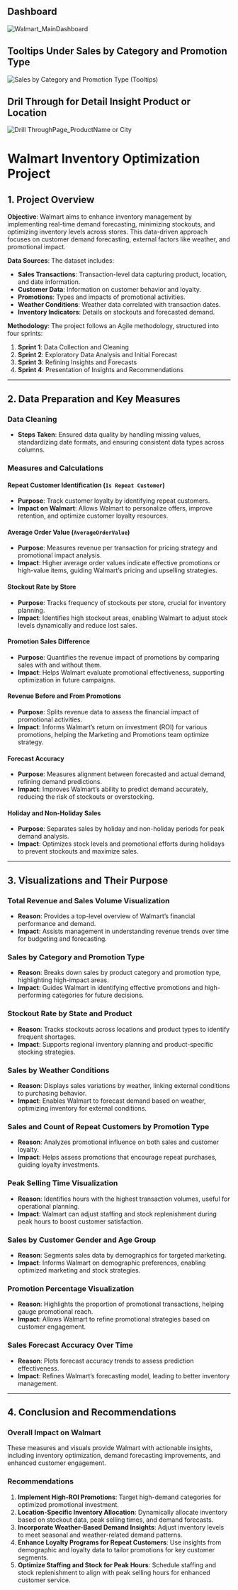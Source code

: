 ## Dashboard
![Walmart_MainDashboard](https://github.com/user-attachments/assets/7d01d1a0-e79e-46af-b733-ce3fd6ef7b24)
## Tooltips Under Sales by Category and Promotion Type
![Sales by Category and Promotion Type (Tooltips)](https://github.com/user-attachments/assets/6b8438ef-099f-4d8a-836f-8418c80ba515)
## Dril Through for Detail Insight Product or Location
![Drill ThroughPage_ProductName or City](https://github.com/user-attachments/assets/25278adb-431c-41d3-9321-f712e8daec58)
# Walmart Inventory Optimization Project

## 1. Project Overview

**Objective**: Walmart aims to enhance inventory management by implementing real-time demand forecasting, minimizing stockouts, and optimizing inventory levels across stores. This data-driven approach focuses on customer demand forecasting, external factors like weather, and promotional impact.

**Data Sources**: The dataset includes:
- **Sales Transactions**: Transaction-level data capturing product, location, and date information.
- **Customer Data**: Information on customer behavior and loyalty.
- **Promotions**: Types and impacts of promotional activities.
- **Weather Conditions**: Weather data correlated with transaction dates.
- **Inventory Indicators**: Details on stockouts and forecasted demand.

**Methodology**: The project follows an Agile methodology, structured into four sprints:
1. **Sprint 1**: Data Collection and Cleaning
2. **Sprint 2**: Exploratory Data Analysis and Initial Forecast
3. **Sprint 3**: Refining Insights and Forecasts
4. **Sprint 4**: Presentation of Insights and Recommendations

---

## 2. Data Preparation and Key Measures

### Data Cleaning
- **Steps Taken**: Ensured data quality by handling missing values, standardizing date formats, and ensuring consistent data types across columns.

### Measures and Calculations

#### Repeat Customer Identification (`Is Repeat Customer`)
- **Purpose**: Track customer loyalty by identifying repeat customers.
- **Impact on Walmart**: Allows Walmart to personalize offers, improve retention, and optimize customer loyalty resources.

#### Average Order Value (`AverageOrderValue`)
- **Purpose**: Measures revenue per transaction for pricing strategy and promotional impact analysis.
- **Impact**: Higher average order values indicate effective promotions or high-value items, guiding Walmart’s pricing and upselling strategies.

#### Stockout Rate by Store
- **Purpose**: Tracks frequency of stockouts per store, crucial for inventory planning.
- **Impact**: Identifies high stockout areas, enabling Walmart to adjust stock levels dynamically and reduce lost sales.

#### Promotion Sales Difference
- **Purpose**: Quantifies the revenue impact of promotions by comparing sales with and without them.
- **Impact**: Helps Walmart evaluate promotional effectiveness, supporting optimization in future campaigns.

#### Revenue Before and From Promotions
- **Purpose**: Splits revenue data to assess the financial impact of promotional activities.
- **Impact**: Informs Walmart’s return on investment (ROI) for various promotions, helping the Marketing and Promotions team optimize strategy.

#### Forecast Accuracy
- **Purpose**: Measures alignment between forecasted and actual demand, refining demand predictions.
- **Impact**: Improves Walmart’s ability to predict demand accurately, reducing the risk of stockouts or overstocking.

#### Holiday and Non-Holiday Sales
- **Purpose**: Separates sales by holiday and non-holiday periods for peak demand analysis.
- **Impact**: Optimizes stock levels and promotional efforts during holidays to prevent stockouts and maximize sales.

---

## 3. Visualizations and Their Purpose

### Total Revenue and Sales Volume Visualization
- **Reason**: Provides a top-level overview of Walmart’s financial performance and demand.
- **Impact**: Assists management in understanding revenue trends over time for budgeting and forecasting.

### Sales by Category and Promotion Type
- **Reason**: Breaks down sales by product category and promotion type, highlighting high-impact areas.
- **Impact**: Guides Walmart in identifying effective promotions and high-performing categories for future decisions.

### Stockout Rate by State and Product
- **Reason**: Tracks stockouts across locations and product types to identify frequent shortages.
- **Impact**: Supports regional inventory planning and product-specific stocking strategies.

### Sales by Weather Conditions
- **Reason**: Displays sales variations by weather, linking external conditions to purchasing behavior.
- **Impact**: Enables Walmart to forecast demand based on weather, optimizing inventory for external conditions.

### Sales and Count of Repeat Customers by Promotion Type
- **Reason**: Analyzes promotional influence on both sales and customer loyalty.
- **Impact**: Helps assess promotions that encourage repeat purchases, guiding loyalty investments.

### Peak Selling Time Visualization
- **Reason**: Identifies hours with the highest transaction volumes, useful for operational planning.
- **Impact**: Walmart can adjust staffing and stock replenishment during peak hours to boost customer satisfaction.

### Sales by Customer Gender and Age Group
- **Reason**: Segments sales data by demographics for targeted marketing.
- **Impact**: Informs Walmart on demographic preferences, enabling optimized marketing and stock strategies.

### Promotion Percentage Visualization
- **Reason**: Highlights the proportion of promotional transactions, helping gauge promotional reach.
- **Impact**: Allows Walmart to refine promotional strategies based on customer engagement.

### Sales Forecast Accuracy Over Time
- **Reason**: Plots forecast accuracy trends to assess prediction effectiveness.
- **Impact**: Refines Walmart’s forecasting model, leading to better inventory management.

---

## 4. Conclusion and Recommendations

### Overall Impact on Walmart
These measures and visuals provide Walmart with actionable insights, including inventory optimization, demand forecasting improvements, and enhanced customer engagement.

### Recommendations
1. **Implement High-ROI Promotions**: Target high-demand categories for optimized promotional investment.
2. **Location-Specific Inventory Allocation**: Dynamically allocate inventory based on stockout data, peak selling times, and demand forecasts.
3. **Incorporate Weather-Based Demand Insights**: Adjust inventory levels to meet seasonal and weather-related demand patterns.
4. **Enhance Loyalty Programs for Repeat Customers**: Use insights from demographic and loyalty data to tailor promotions for key customer segments.
5. **Optimize Staffing and Stock for Peak Hours**: Schedule staffing and stock replenishment to align with peak selling hours for enhanced customer service.
